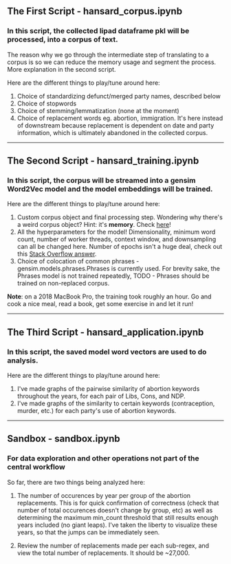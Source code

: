 ## The First Script - hansard_corpus.ipynb
### In this script, the collected lipad dataframe pkl will be processed, into a corpus of text. 
The reason why we go through the intermediate step of translating to a corpus is so we can reduce the memory usage and segment the process. More explanation in the second script.

Here are the different things to play/tune around here:

1. Choice of standardizing defunct/merged party names, described below
2. Choice of stopwords
3. Choice of stemming/lemmatization (none at the moment)
4. Choice of replacement words eg. abortion, immigration. It's here instead of downstream because replacement is dependent on date and party information, which is ultimately abandoned in the collected corpus. 

---

## The Second Script - hansard_training.ipynb
### In this script, the corpus will be streamed into a gensim Word2Vec model and the model embeddings will be trained. 

Here are the different things to play/tune around here:

1. Custom corpus object and final processing step. Wondering why there's a weird corpus object? Hint: it's **memory**.  Check [here](https://radimrehurek.com/gensim/auto_examples/core/run_corpora_and_vector_spaces.html#corpus-streaming-tutorial)! 
2. All the hyperparameters for the model! Dimensionality, minimum word count, number of worker threads, context window, and downsampling can all be changed here. Number of epochs isn't a huge deal, check out this [Stack Overflow answer](https://stackoverflow.com/a/46857922). 
3. Choice of colocation of common phrases - gensim.models.phrases.Phrases is currently used. For brevity sake, the Phrases model is not trained repeatedly, TODO - Phrases should be trained on non-replaced corpus. 

**Note**: on a 2018 MacBook Pro, the training took roughly an hour. Go and cook a nice meal, read a book, get some exercise in and let it run! 

---

## The Third Script - hansard_application.ipynb
### In this script, the saved model word vectors are used to do analysis.  

Here are the different things to play/tune around here:

1. I've made graphs of the pairwise similarity of abortion keywords throughout the years, for each pair of Libs, Cons, and NDP. 
2. I've made graphs of the similarity to certain keywords (contraception, murder, etc.) for each party's use of abortion keywords.

---

## Sandbox - sandbox.ipynb
### For data exploration and other operations not part of the central workflow

So far, there are two things being analyzed here:
1. The number of occurences by year per group of the abortion replacements. This is for quick confirmation of correctness (check that number of total occurences doesn't change by group, etc) as well as determining the maximum min_count threshold that still results enough years included (no giant leaps). I've taken the liberty to visualize these years, so that the jumps can be immediately seen. 

2. Review the number of replacements made per each sub-regex, and view the total number of replacements. It should be ~27,000. 
